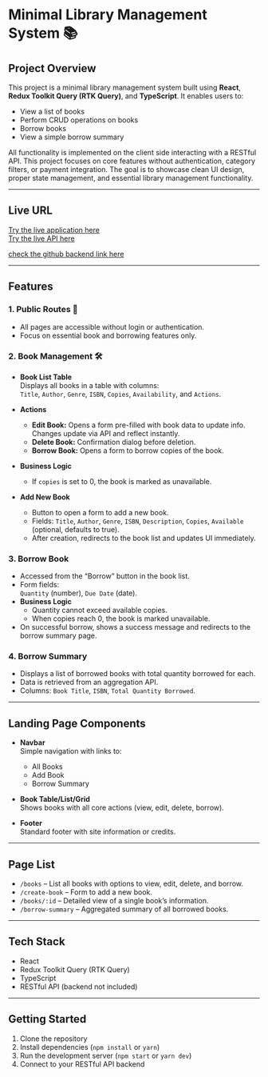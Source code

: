 # Minimal Library Management System 📚

## Project Overview

This project is a minimal library management system built using **React**, **Redux Toolkit Query (RTK Query)**, and **TypeScript**. It enables users to:

- View a list of books
- Perform CRUD operations on books
- Borrow books
- View a simple borrow summary

All functionality is implemented on the client side interacting with a RESTful API. This project focuses on core features without authentication, category filters, or payment integration. The goal is to showcase clean UI design, proper state management, and essential library management functionality.

---

## Live URL

[Try the live application here](https://book-managment-client.vercel.app/)  
[Try the live API here](https://libary-managment.vercel.app/api/)  

[check the github backend link here](https://github.com/rubelrana123/libary-managment)  
 

---

## Features

### 1. Public Routes 🚀

- All pages are accessible without login or authentication.
- Focus on essential book and borrowing features only.

### 2. Book Management 🛠️

- **Book List Table**  
  Displays all books in a table with columns:  
  `Title`, `Author`, `Genre`, `ISBN`, `Copies`, `Availability`, and `Actions`.

- **Actions**  
  - **Edit Book:** Opens a form pre-filled with book data to update info. Changes update via API and reflect instantly.  
  - **Delete Book:** Confirmation dialog before deletion.  
  - **Borrow Book:** Opens a form to borrow copies of the book.

- **Business Logic**  
  - If `copies` is set to 0, the book is marked as unavailable.

- **Add New Book**  
  - Button to open a form to add a new book.  
  - Fields: `Title`, `Author`, `Genre`, `ISBN`, `Description`, `Copies`, `Available` (optional, defaults to true).  
  - After creation, redirects to the book list and updates UI immediately.

### 3. Borrow Book

- Accessed from the “Borrow” button in the book list.
- Form fields:  
  `Quantity` (number), `Due Date` (date).
- **Business Logic**  
  - Quantity cannot exceed available copies.  
  - When copies reach 0, the book is marked unavailable.
- On successful borrow, shows a success message and redirects to the borrow summary page.

### 4. Borrow Summary

- Displays a list of borrowed books with total quantity borrowed for each.
- Data is retrieved from an aggregation API.
- Columns: `Book Title`, `ISBN`, `Total Quantity Borrowed`.

---

## Landing Page Components

- **Navbar**  
  Simple navigation with links to:  
  - All Books  
  - Add Book  
  - Borrow Summary

- **Book Table/List/Grid**  
  Shows books with all core actions (view, edit, delete, borrow).

- **Footer**  
  Standard footer with site information or credits.

---

## Page List

- `/books` – List all books with options to view, edit, delete, and borrow.  
- `/create-book` – Form to add a new book.  
- `/books/:id` – Detailed view of a single book’s information.  
- `/borrow-summary` – Aggregated summary of all borrowed books.

---

## Tech Stack

- React  
- Redux Toolkit Query (RTK Query)  
- TypeScript  
- RESTful API (backend not included)

---

## Getting Started

1. Clone the repository  
2. Install dependencies (`npm install` or `yarn`)  
3. Run the development server (`npm start` or `yarn dev`)  
4. Connect to your RESTful API backend  

 
